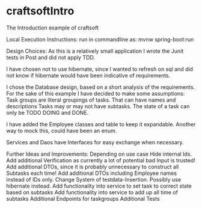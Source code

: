 # craftsoftIntro
The Introduction example of craftsoft

Local Execution Instructions:
run in commandline as: mvnw spring-boot:run 

Design Choices:
As this is a relatively small application I wrote the Junit tests in Post and did not apply TDD. 

I have chosen not to use hibernate, since I wanted to refresh on sql and did not know if hibernate would have been indicative of requirements. 

I chose the Database design, based on a short analysis of the requirements. 
For the sake of this example I have decided to make some assumptions:
Task groups are literal groupings of tasks. That can have names and descriptions
Tasks may or may not have subtasks.
The state of a task can only be TODO DOING and DONE.

I have added the Employee classes and table to keep it expandable. 
Another way to mock this, could have been an enum.

Services and Daos have Interfaces for easy exchange when necessary. 

Further Ideas and Improvements:
Depending on use case Hide internal Ids.
Add additional Verification as currently a lot of potential bad Input is trusted!
Add additional DTOs, since it is probably unnecessary to construct all Subtasks each time!
Add additional DTOs including Employee names instead of IDs only.
Change System of testdata-Insertion.
Possibly use hibernate instead. 
Add functionality into service to set task to correct state based on subtasks
Add functionality into service to add up all time of subtasks
Additional Endpoints for taskgroups
Additional Tests